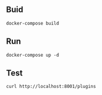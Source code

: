 ## Buid 
`docker-compose build`
 
## Run
`docker-compose up -d`

## Test
`curl http://localhost:8001/plugins`
